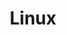---
title: Linux
description: Linux
image:

# Badge style
style:
    background: "#2a9d8f"
    color: "#fff"
---